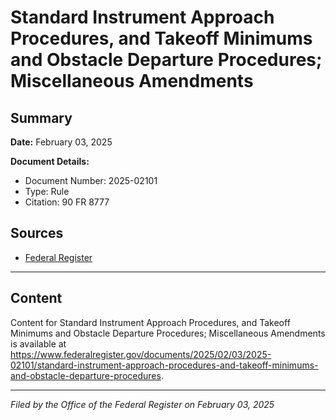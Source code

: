 # Standard Instrument Approach Procedures, and Takeoff Minimums and Obstacle Departure Procedures; Miscellaneous Amendments

## Summary

**Date:** February 03, 2025

**Document Details:**
- Document Number: 2025-02101
- Type: Rule
- Citation: 90 FR 8777

## Sources
- [Federal Register](https://www.federalregister.gov/documents/2025/02/03/2025-02101/standard-instrument-approach-procedures-and-takeoff-minimums-and-obstacle-departure-procedures)

---

## Content

Content for Standard Instrument Approach Procedures, and Takeoff Minimums and Obstacle Departure Procedures; Miscellaneous Amendments is available at https://www.federalregister.gov/documents/2025/02/03/2025-02101/standard-instrument-approach-procedures-and-takeoff-minimums-and-obstacle-departure-procedures.

---

*Filed by the Office of the Federal Register on February 03, 2025*
